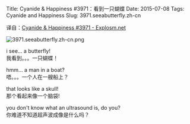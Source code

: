 Title: Cyanide & Happiness #3971：看到一只蝴蝶
Date: 2015-07-08
Tags: Cyanide and Happiness
Slug: 3971.seeabutterfly.zh-cn

译自：[Cyanide & Happiness #3971 - Explosm.net](http://explosm.net/comics/3971/)


![3971.seeabutterfly.zh-cn.png](/static/images/comics/3971.seeabutterfly.zh-cn.png)




i see... a butterfly!       
我看到。。。一只蝴蝶！

hmm... a man in a boat?     
唔。。。一个人在一艘船上？

that looks like a skull!        
那个看起来像一个脑袋!

you don't know what an
ultrasound is, do you?      
你难道不知道超声波成像是什么吗？